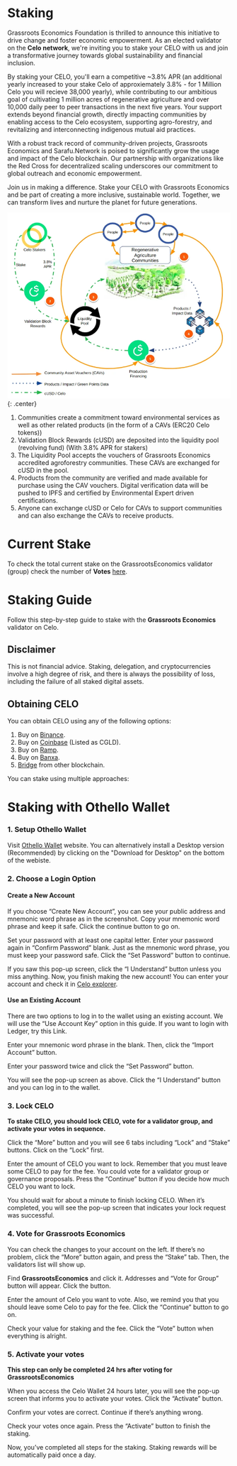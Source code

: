 #  Staking
Grassroots Economics Foundation is thrilled to announce this initiative to drive change and foster economic empowerment. As an elected validator on the **Celo network**, we're inviting you to stake your CELO with us and join a transformative journey towards global sustainability and financial inclusion.

By staking your CELO, you'll earn a competitive ~3.8% APR (an additional yearly increased to your stake Celo of approxiemately 3.8% - for 1 Million Celo you will recieve 38,000 yearly), while contributing to our ambitious goal of cultivating 1 million acres of regenerative agriculture and over 10,000 daily peer to peer transactions in the next five years. Your support extends beyond financial growth, directly impacting communities by enabling access to the Celo ecosystem, supporting agro-forestry, and revitalizing and interconnecting indigenous mutual aid practices.

With a robust track record of community-driven projects, Grassroots Economics and Sarafu.Network is poised to significantly grow the usage and impact of the Celo blockchain. Our partnership with organizations like the Red Cross for decentralized scaling underscores our commitment to global outreach and economic empowerment.

Join us in making a difference. Stake your CELO with Grassroots Economics and be part of creating a more inclusive, sustainable world. Together, we can transform lives and nurture the planet for future generations.

![staking](img/celo-stake2.webp){: .center}

1. Communities create a commitment toward environmental services as well as other related products (in the form of a CAVs (ERC20 Celo tokens))
2. Validation Block Rewards (cUSD) are deposited into the liquidity pool (revolving fund) (With 3.8% APR for stakers)
3. The Liquidity Pool accepts the vouchers of Grassroots Economics accredited agroforestry communities. These CAVs are exchanged for cUSD in the pool.
4. Products from the community are verified and made available for purchase using the CAV vouchers. Digital verification data will be pushed to IPFS and certified by Environmental Expert driven certifications.
5. Anyone can exchange cUSD or Celo for CAVs to support communities and can also exchange the CAVs to receive products.


# Current Stake

To check the total current stake on the GrassrootsEconomics validator (group) check the number of **Votes** [here](https://celoscan.io/address/0xd8457a4b949c1b7Bc26538F54743Aa61EEcA38B6#info).

# Staking Guide

Follow this step-by-step guide to stake with the **Grassroots Economics** validator on Celo.


## Disclaimer

This is not financial advice. Staking, delegation, and cryptocurrencies involve a high degree of risk, and there is always the possibility of loss, including the failure of all staked digital assets.

## Obtaining CELO

You can obtain CELO using any of the following options:

1. Buy on [Binance](https://www.binance.com).
2. Buy on [Coinbase](https://www.coinbase.com) (Listed as CGLD).
3. Buy on [Ramp](https://ramp.network/).
4. Buy on [Banxa](https://banxa.com/).
5. [Bridge](https://docs.celo.org/protocol/bridge#bridges-available-on-celo) from other blockchain.


You can stake using multiple approaches:

#  Staking with Othello Wallet

### 1. Setup Othello Wallet

Visit [Othello Wallet](https://celowallet.app/setup) website. You can alternatively install a Desktop version (Recommended) by  clicking on the "Download for Desktop" on the bottom of the webiste.

### 2. Choose a Login Option

#### Create a New Account

If you choose “Create New Account”, you can see your public address and mnemonic word phrase as in the screenshot. Copy your mnemonic word phrase and keep it safe. Click the continue button to go on.

Set your password with at least one capital letter. Enter your password again in “Confirm Password” blank. Just as the mnemonic word phrase, you must keep your password safe. Click the “Set Password” button to continue.

If you saw this pop-up screen, click the “I Understand” button unless you miss anything. Now, you finish making the new account! You can enter your account and check it in [Celo explorer](https://celoscan.io).

#### Use an Existing Account

There are two options to log in to the wallet using an existing account. We will use the “Use Account Key” option in this guide. If you want to login with Ledger, try this Link.

Enter your mnemonic word phrase in the blank. Then, click the “Import Account” button.

Enter your password twice and click the “Set Password” button.

You will see the pop-up screen as above. Click the “I Understand” button and you can log in to the wallet.

### 3. Lock CELO

**To stake CELO, you should lock CELO, vote for a validator group, and activate your votes in sequence.**

Click the “More” button and you will see 6 tabs including “Lock” and “Stake” buttons. Click on the “Lock” first.

Enter the amount of CELO you want to lock. Remember that you must leave some CELO to pay for the fee. You could vote for a validator group or governance proposals. Press the “Continue” button if you decide how much CELO you want to lock.

You should wait for about a minute to finish locking CELO. When it’s completed, you will see the pop-up screen that indicates your lock request was successful.

### 4. Vote for Grassroots Economics

You can check the changes to your account on the left. If there’s no problem, click the “More” button again, and press the “Stake” tab. Then, the validators list will show up.

Find **GrassrootsEconomics** and click it. Addresses and “Vote for Group” button will appear. Click the button.

Enter the amount of Celo you want to vote. Also, we remind you that you should leave some Celo to pay for the fee. Click the “Continue” button to go on.

Check your value for staking and the fee. Click the “Vote” button when everything is alright.

### 5. Activate your votes

**This step can only be completed 24 hrs after voting for GrassrootsEconomics**

When you access the Celo Wallet 24 hours later, you will see the pop-up screen that informs you to activate your votes. Click the “Activate” button.

Confirm your votes are correct. Continue if there’s anything wrong.

Check your votes once again. Press the “Activate” button to finish the staking.

Now, you’ve completed all steps for the staking. Staking rewards will be automatically paid once a day.

